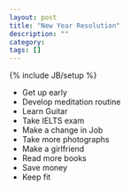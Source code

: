 ```yaml
---
layout: post
title: "New Year Resolution"
description: ""
category: 
tags: []
---
```

{% include JB/setup %}

+ Get up early
+ Develop meditation routine
+ Learn Guitar
+ Take IELTS exam
+ Make a change in Job
+ Take more photographs
+ Make a girlfriend
+ Read more books
+ Save money
+ Keep fit

